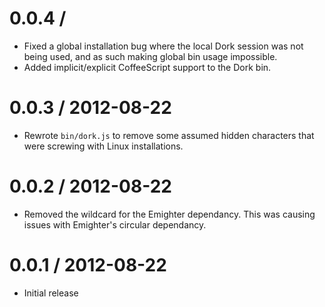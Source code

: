 
0.0.4 /
==================

  * Fixed a global installation bug where the local Dork session was not
    being used, and as such making global bin usage impossible.
  * Added implicit/explicit CoffeeScript support to the Dork bin.

0.0.3 / 2012-08-22
==================

  * Rewrote `bin/dork.js` to remove some assumed hidden characters that were
    screwing with Linux installations.

0.0.2 / 2012-08-22
==================

  * Removed the wildcard for the Emighter dependancy. This was causing issues
    with Emighter's circular dependancy.

0.0.1 / 2012-08-22
==================

  * Initial release
